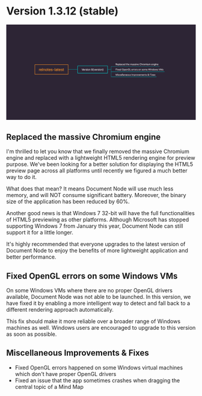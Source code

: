 ﻿# Version 1.3.12 (stable)

![release-notes-1.3.12-replaced-chromium](release-notes-1.3.12-replaced-chromium.png)

## Replaced the massive Chromium engine

I'm thrilled to let you know that we finally removed the massive Chromium engine and replaced with a lightweight HTML5 rendering engine for preview purpose. We've been looking for a better solution for displaying the HTML5 preview page across all platforms until recently we figured a much better way to do it.

What does that mean? It means Document Node will use much less memory, and will NOT consume significant battery. Moreover, the binary size of the application has been reduced by 60%.

Another good news is that Windows 7 32-bit will have the full functionalities of HTML5 previewing as other platforms. Although Microsoft has stopped supporting Windows 7 from January this year, Document Node can still support it for a little longer.

It's highly recommended that everyone upgrades to the latest version of Document Node to enjoy the benefits of more lightweight application and better performance.

## Fixed OpenGL errors on some Windows VMs

On some Windows VMs where there are no proper OpenGL drivers available, Document Node was not able to be launched. In this version, we have fixed it by enabling a more intelligent way to detect and fall back to a different rendering approach automatically.

This fix should make it more reliable over a broader range of Windows machines as well. Windows users are encouraged to upgrade to this version as soon as possible.

## Miscellaneous Improvements & Fixes

* Fixed OpenGL errors happened on some Windows virtual machines which don't have proper OpenGL drivers
* Fixed an issue that the app sometimes crashes when dragging the central topic of a Mind Map
